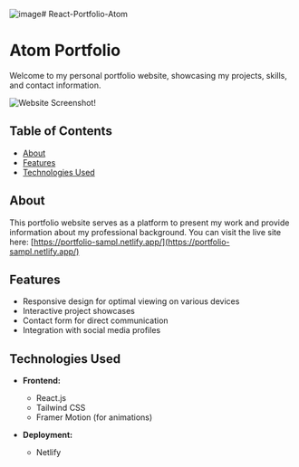 ![image](https://github.com/user-attachments/assets/11da4942-f00f-4929-b2d8-622f48a409f3)# React-Portfolio-Atom
# Atom Portfolio

Welcome to my personal portfolio website, showcasing my projects, skills, and contact information.

![Website Screenshot]([Portfolio.png…]())!


## Table of Contents

- [About](#about)
- [Features](#features)
- [Technologies Used](#technologies-used)
  
## About

This portfolio website serves as a platform to present my work and provide information about my professional background. You can visit the live site here: [https://portfolio-sampl.netlify.app/](https://portfolio-sampl.netlify.app/)

## Features

- Responsive design for optimal viewing on various devices
- Interactive project showcases
- Contact form for direct communication
- Integration with social media profiles

## Technologies Used

- **Frontend:**
  - React.js
  - Tailwind CSS
  - Framer Motion (for animations)

- **Deployment:**
  - Netlify


